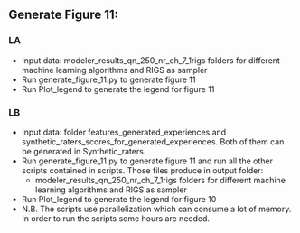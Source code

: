 ## Generate Figure 11:

### LA
* Input data: modeler_results_qn_250_nr_ch_7_1rigs folders for different machine learning algorithms and RIGS as sampler
* Run generate_figure_11.py to generate figure 11
* Run Plot_legend to generate the legend for figure 11

### LB
* Input data: folder features_generated_experiences and synthetic_raters_scores_for_generated_experiences. Both of them can be generated in Synthetic_raters.
* Run generate_figure_11.py to generate figure 11 and run all the other scripts contained in scripts. Those files produce in output folder:
  * modeler_results_qn_250_nr_ch_7_1rigs folders for different machine learning algorithms and RIGS as sampler
* Run Plot_legend to generate the legend for figure 10
* N.B. The scripts use parallelization which can consume a lot of memory. In order to run the scripts some hours are needed. 